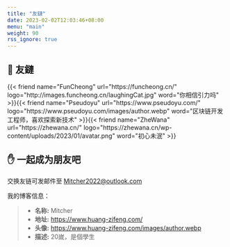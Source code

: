 ```yaml
---
title: "友鏈"
date: 2023-02-02T12:03:46+08:00
menu: "main"
weight: 90
rss_ignore: true
---
```


## 🔗 友鏈

<div class="flink" id="article-container">
<div class="friend-list-div" >
{{< friend name="FunCheong" url="https://funcheong.cn/" logo="http://images.funcheong.cn/laughingCat.jpg" word="你相信引力吗" >}}{{< friend name="Pseudoyu" url="https://www.pseudoyu.com/" logo="https://www.pseudoyu.com/images/author.webp" word="区块链开发工程师，喜欢探索新技术" >}}{{< friend name="ZheWana" url="https://zhewana.cn/" logo="https://zhewana.cn/wp-content/uploads/2023/01/avatar.png" word="初心未泯" >}}

</div>
</div>

## ✋  一起成为朋友吧

交换友链可发邮件至 Mitcher2022@outlook.com

我的博客信息：

> - **名称:** Mitcher
> - **地址:** https://www.huang-zifeng.com/
> - **头像:** https://www.huang-zifeng.com/images/author.webp
> - **描述:** 20嵗，是個學生

